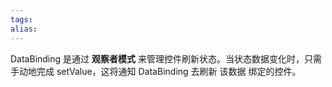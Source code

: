 ```yaml
---
tags: 
alias:
---
```

DataBinding 是通过 **观察者模式** 来管理控件刷新状态。当状态数据变化时，只需手动地完成 setValue，这将通知 DataBinding 去刷新 该数据 绑定的控件。



